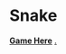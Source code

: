 # Snake
**[Game Here](https://czdam0.github.io/Snake/index.html)**
[.](https://czdam0.github.io/Snake/NEIN.html)
